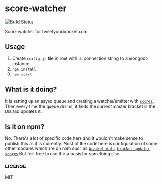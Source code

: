 score-watcher
==============

[![Build Status](https://travis-ci.org/tweetyourbracket/score-watcher.png?branch=master)](https://travis-ci.org/tweetyourbracket/score-watcher)

Score watcher for tweetyourbracket.com.

## Usage

1. Create `config.js` file in root with `db` connection string to a mongodb instance.
2. `npm install`
3. `npm start`

## What is it doing?

It is setting up an async.queue and creating a watcher/emitter with [`scores`](http://github.com/tweetyourbracket/scores). Then every time the queue drains, it finds the current master bracket in the DB and updates it.

## Is it on npm?

No. There's a lot of specific code here and it wouldn't make sense to publish this as it is currently. Most of the code here is configuration of some other modules which are on npm such as [`bracket-data`](http://github.com/tweetyourbracket/bracket-data), [`bracket-updater`](http://github.com/tweetyourbracket/bracket-updater), [`scores`](http://github.com/tweetyourbracket/scores).But feel free to use this a basis for something else.

### LICENSE

MIT

